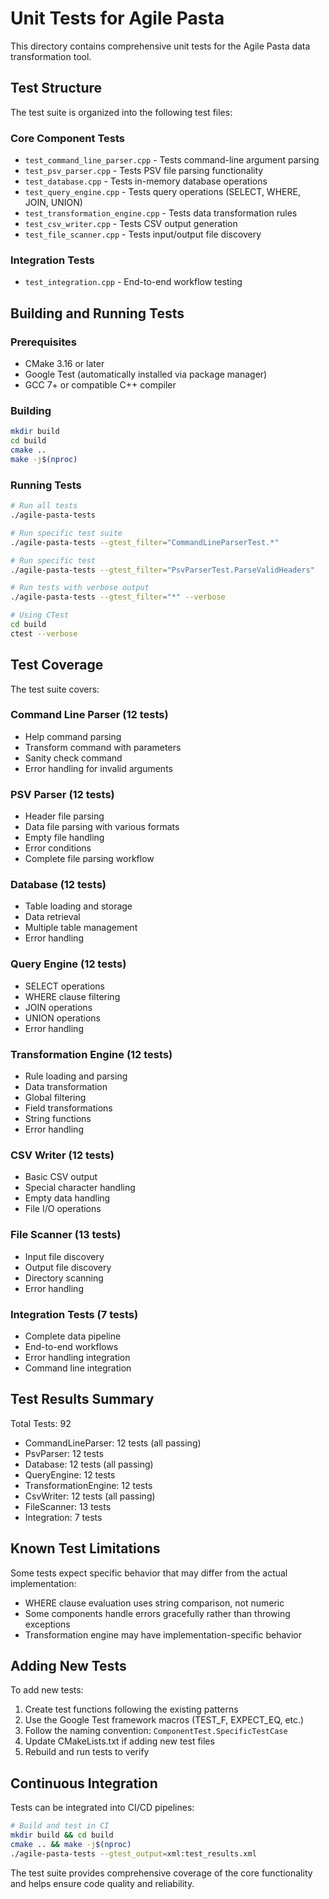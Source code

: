 # Unit Tests for Agile Pasta

This directory contains comprehensive unit tests for the Agile Pasta data transformation tool.

## Test Structure

The test suite is organized into the following test files:

### Core Component Tests
- `test_command_line_parser.cpp` - Tests command-line argument parsing
- `test_psv_parser.cpp` - Tests PSV file parsing functionality
- `test_database.cpp` - Tests in-memory database operations
- `test_query_engine.cpp` - Tests query operations (SELECT, WHERE, JOIN, UNION)
- `test_transformation_engine.cpp` - Tests data transformation rules
- `test_csv_writer.cpp` - Tests CSV output generation
- `test_file_scanner.cpp` - Tests input/output file discovery

### Integration Tests
- `test_integration.cpp` - End-to-end workflow testing

## Building and Running Tests

### Prerequisites
- CMake 3.16 or later
- Google Test (automatically installed via package manager)
- GCC 7+ or compatible C++ compiler

### Building
```bash
mkdir build
cd build
cmake ..
make -j$(nproc)
```

### Running Tests
```bash
# Run all tests
./agile-pasta-tests

# Run specific test suite
./agile-pasta-tests --gtest_filter="CommandLineParserTest.*"

# Run specific test
./agile-pasta-tests --gtest_filter="PsvParserTest.ParseValidHeaders"

# Run tests with verbose output
./agile-pasta-tests --gtest_filter="*" --verbose

# Using CTest
cd build
ctest --verbose
```

## Test Coverage

The test suite covers:

### Command Line Parser (12 tests)
- Help command parsing
- Transform command with parameters
- Sanity check command
- Error handling for invalid arguments

### PSV Parser (12 tests)
- Header file parsing
- Data file parsing with various formats
- Empty file handling
- Error conditions
- Complete file parsing workflow

### Database (12 tests)
- Table loading and storage
- Data retrieval
- Multiple table management
- Error handling

### Query Engine (12 tests)
- SELECT operations
- WHERE clause filtering
- JOIN operations
- UNION operations
- Error handling

### Transformation Engine (12 tests)
- Rule loading and parsing
- Data transformation
- Global filtering
- Field transformations
- String functions
- Error handling

### CSV Writer (12 tests)
- Basic CSV output
- Special character handling
- Empty data handling
- File I/O operations

### File Scanner (13 tests)
- Input file discovery
- Output file discovery
- Directory scanning
- Error handling

### Integration Tests (7 tests)
- Complete data pipeline
- End-to-end workflows
- Error handling integration
- Command line integration

## Test Results Summary

Total Tests: 92
- CommandLineParser: 12 tests (all passing)
- PsvParser: 12 tests 
- Database: 12 tests (all passing)
- QueryEngine: 12 tests
- TransformationEngine: 12 tests
- CsvWriter: 12 tests (all passing)
- FileScanner: 13 tests
- Integration: 7 tests

## Known Test Limitations

Some tests expect specific behavior that may differ from the actual implementation:
- WHERE clause evaluation uses string comparison, not numeric
- Some components handle errors gracefully rather than throwing exceptions
- Transformation engine may have implementation-specific behavior

## Adding New Tests

To add new tests:

1. Create test functions following the existing patterns
2. Use the Google Test framework macros (TEST_F, EXPECT_EQ, etc.)
3. Follow the naming convention: `ComponentTest.SpecificTestCase`
4. Update CMakeLists.txt if adding new test files
5. Rebuild and run tests to verify

## Continuous Integration

Tests can be integrated into CI/CD pipelines:
```bash
# Build and test in CI
mkdir build && cd build
cmake .. && make -j$(nproc)
./agile-pasta-tests --gtest_output=xml:test_results.xml
```

The test suite provides comprehensive coverage of the core functionality and helps ensure code quality and reliability.